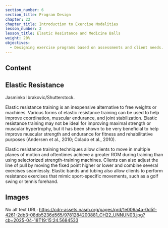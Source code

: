 ```yaml
---
section_number: 6
section_title: Program Design
chapter: 22
chapter_title: Introduction to Exercise Modalities
lesson_number: 2
lesson_title: Elastic Resistance and Medicine Balls
weight: 20%
objectives:
  - Designing exercise programs based on assessments and client needs.
---
```


## Content
## Elastic Resistance

Jasminko Ibrakovic/Shutterstock.

Elastic resistance training is an inexpensive alternative to free weights or machines. Various forms of elastic resistance training can be used to help improve coordination, muscular endurance, and joint stabilization. Elastic resistance training may not be ideal for improving maximal strength or muscular hypertrophy, but it has been shown to be very beneficial to help improve muscular strength and endurance for fitness and rehabilitative purposes (Andersen et al., 2010; Colado et al., 2010).

Elastic resistance training techniques allow clients to move in multiple planes of motion and oftentimes achieve a greater ROM during training than using selectorized strength-training machines. Clients can also adjust the line of pull by moving the fixed point higher or lower and combine several exercises seamlessly. Elastic bands and tubing also allow clients to perform resistance exercises that mimic sport-specific movements, such as a golf swing or tennis forehand.

## Images

No alt text
URL: https://cdn-assets.nasm.org/pages/prd/1e006a4a-0d5f-4261-2db3-08db5236d565/9781284200881_CH22_UNNUN03.jpg?cb=2025-04-18T19:15:24.5684533